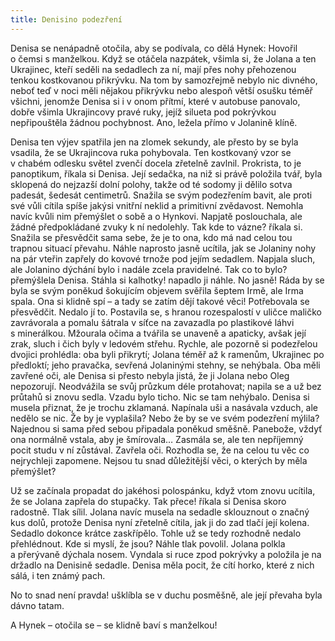 ```yaml
---
title: Denisino podezření
---
```


Denisa se nenápadně otočila, aby se podívala, co dělá Hynek: Hovořil o čemsi s manželkou. Když se otáčela nazpátek, všimla si, že Jolana a ten Ukrajinec, kteří seděli na sedadlech za ní, mají přes nohy přehozenou tenkou kostkovanou přikrývku. Na tom by samozřejmě nebylo nic divného, neboť teď v noci měli nějakou přikrývku nebo alespoň větší osušku téměř všichni, jenomže Denisa si i v onom přítmí, které v autobuse panovalo, dobře všimla Ukrajincovy pravé ruky, jejíž silueta pod pokrývkou nepřipouštěla žádnou pochybnost. Ano, ležela přímo v Jolanině klíně.

Denisa ten výjev spatřila jen na zlomek sekundy, ale přesto by se byla vsadila, že se Ukrajincova ruka pohybovala. Ten kostkovaný vzor se v chabém odlesku světel zvenčí docela zřetelně zavlnil. Prokrista, to je panoptikum, říkala si Denisa. Její sedačka, na niž si právě položila tvář, byla sklopená do nejzazší dolní polohy, takže od té sodomy ji dělilo sotva padesát, šedesát centimetrů. Snažila se svým podezřením bavit, ale proti své vůli cítila spíše jakýsi vnitřní neklid a primitivní zvědavost. Nemohla navíc kvůli nim přemýšlet o sobě a o Hynkovi. Napjatě poslouchala, ale žádné předpokládané zvuky k ní nedolehly. Tak kde to vázne? říkala si. Snažila se přesvědčit sama sebe, že je to ona, kdo má nad celou tou trapnou situací převahu. Náhle naprosto jasně ucítila, jak se Jolaniny nohy na pár vteřin zapřely do kovové trnože pod jejím sedadlem. Napjala sluch, ale Jolanino dýchání bylo i nadále zcela pravidelné. Tak co to bylo? přemýšlela Denisa. Stáhla si kalhotky! napadlo ji náhle. No jasně! Ráda by se byla se svým poněkud šokujícím objevem svěřila šeptem Irmě, ale Irma spala. Ona si klidně spí – a tady se zatím dějí takové věci! Potřebovala se přesvědčit. Nedalo jí to. Postavila se, s hranou rozespalostí v uličce maličko zavrávorala a pomalu šátrala v síťce na zavazadla po plastikové láhvi s minerálkou. Mžourala očima a tvářila se unaveně a apaticky, avšak její zrak, sluch i čich byly v ledovém střehu. Rychle, ale pozorně si podezřelou dvojici prohlédla: oba byli přikrytí; Jolana téměř až k ramenům, Ukrajinec po předloktí; jeho pravačka, sevřená Jolaninými stehny, se nehýbala. Oba měli zavřené oči, ale Denisa si přesto nebyla jistá, že ji Jolana nebo Oleg nepozorují. Neodvážila se svůj průzkum déle protahovat; napila se a už bez průtahů si znovu sedla. Vzadu bylo ticho. Nic se tam nehýbalo. Denisa si musela přiznat, že je trochu zklamaná. Napínala uši a nasávala vzduch, ale nedělo se nic. Že by je vyplašila? Nebo že by se ve svém podezření mýlila? Najednou si sama před sebou připadala poněkud směšně. Panebože, vždyť ona normálně vstala, aby je šmírovala… Zasmála se, ale ten nepříjemný pocit studu v ní zůstával. Zavřela oči. Rozhodla se, že na celou tu věc co nejrychleji zapomene. Nejsou tu snad důležitější věci, o kterých by měla přemýšlet?

Už se začínala propadat do jakéhosi polospánku, když vtom znovu ucítila, že se Jolana zapřela do stupačky. Tak přece! říkala si Denisa skoro radostně. Tlak sílil. Jolana navíc musela na sedadle sklouznout o značný kus dolů, protože Denisa nyní zřetelně cítila, jak ji do zad tlačí její kolena. Sedadlo dokonce krátce zaskřípělo. Tohle už se tedy rozhodně nedalo přehlédnout. Kde si myslí, že jsou? Náhle tlak povolil. Jolana polkla a přerývaně dýchala nosem. Vyndala si ruce zpod pokrývky a položila je na držadlo na Denisině sedadle. Denisa měla pocit, že cítí horko, které z nich sálá, i ten známý pach.

No to snad není pravda! ušklíbla se v duchu posměšně, ale její převaha byla dávno tatam.

A Hynek – otočila se – se klidně baví s manželkou!
